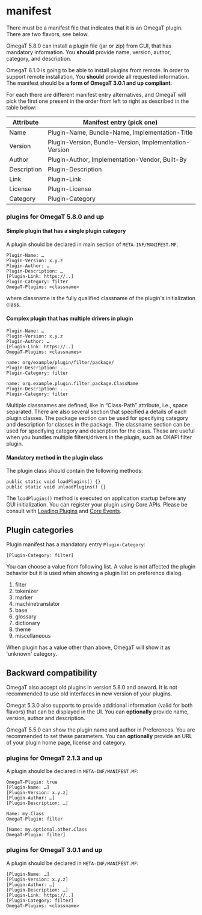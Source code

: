 # manifest

There must be a manifest file that indicates that it is an OmegaT plugin. There are two flavors, see below.

OmegaT 5.8.0 can install a plugin file (jar or zip) from GUI, that has mandatory information.
You **should** provide name, version, author, category, and description.

OmegaT 6.1.0 is going to be able to install plugins from remote.
In order to support remote installation, You **should** provide all requested information.
The manifest should be **a form of OmegaT 3.0.1 and up compliant**.

For each there are different manifest entry alternatives, and OmegaT will pick the first one present in the order from
left to right as described in the table below:

| Attribute   | Manifest entry (pick one)                              |
|-------------|--------------------------------------------------------|
| Name        | Plugin-Name, Bundle-Name, Implementation-Title         |
| Version     | Plugin-Version, Bundle-Version, Implementation-Version |
| Author      | Plugin-Author, Implementation-Vendor, Built-By         |
| Description | Plugin-Description                                     |
| Link        | Plugin-Link                                            |
| License     | Plugin-License                                         |
| Category    | Plugin-Category                                        |

### plugins for OmegaT 5.8.0 and up

#### Simple plugin that has a single plugin category

A plugin should be declared in main section of `META-INF/MANIFEST.MF`:

    Plugin-Name: …
    Plugin-Version: x.y.z
    Plugin-Author: …
    Plugin-Description: …
    [Plugin-Link: https://..]
    Plugin-Category: filter
    OmegaT-Plugins: <classname>

where classname is the fully qualified classname of the plugin's initialization class.

#### Complex plugin that has multiple drivers in plugin

    Plugin-Name: …
    Plugin-Version: x.y.z
    Plugin-Author: …
    [Plugin-Link: https://..]
    OmegaT-Plugins: <classnames>

    name: org/example/plugin/filter/package/
    Plugin-Description: ...
    Plugin-Category: filter

    name: org.example.plugin.filter.package.ClassName
    Plugin-Description: ...
    Plugin-Category: filter

Multiple classnames are defined, like in “Class-Path” attribute, i.e., space separated.
There are also several section that specified a details of each plugin classes.
The package section can be used for specifying category and description for classes in the package.
The classname section can be used for specifying category and description for the class.
These are useful when you bundles multiple filters/drivers in the plugin, such as OKAPI filter plugin.

#### Mandatory method in the plugin class 

The plugin class should contain the following methods:

    public static void loadPlugins() {}
    public static void unloadPlugins() {}

The `loadPlugins()` method is executed on application startup before any GUI initialization. You can register your
plugin using Core APIs. Please be consult with [Loading Plugins](17.LoadingPlugins.md) and
[Core Events](22.CoreEvents.md).

## Plugin categories

Plugin manifest has a mandatory entry `Plugin-Category`:

    [Plugin-Category: filter]

You can choose a value from following list. A value is not affected the plugin behavior
but it is used when showing a plugin list on preference dialog.

1. filter
2. tokenizer
3. marker
4. machinetranslator
5. base
6. glossary
7. dictionary
8. theme
9. miscellaneous

When plugin has a value other than above, OmegaT will show it as 'unknown' category.

## Backward compatibility

OmegaT also accept old plugins in version 5.8.0 and onward.
It is not recommended to use old interfaces in new version of your plugins.

Omegat 5.3.0 also supports to provide additional information (valid for both flavors) that can be displayed in the UI.
You can **optionally** provide name, version, author and description.

OmegaT 5.5.0 can show the plugin name and author in Preferences. You are recommended to set these parameters.
You can **optionally** provide an URL of your plugin home page, license and category.

### plugins for OmegaT 2.1.3 and up
A plugin should be declared in `META-INF/MANIFEST.MF`:

    OmegaT-Plugin: true
    [Plugin-Name: …]
    [Plugin-Version: x.y.z]
    [Plugin-Author: …]
    [Plugin-Description: …]
    
    Name: my.Class
    OmegaT-Plugin: filter
    
    [Name: my.optional.other.Class
    OmegaT-Plugin: filter]

### plugins for OmegaT 3.0.1 and up
A plugin should be declared in `META-INF/MANIFEST.MF`:

    [Plugin-Name: …]
    [Plugin-Version: x.y.z]
    [Plugin-Author: …]
    [Plugin-Description: …]
    [Plugin-Link: https://..]
    [Plugin-Category: filter]
    OmegaT-Plugins: <classname>

